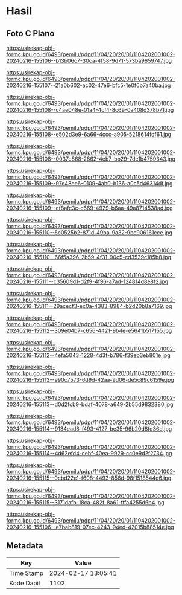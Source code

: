 # Hasil

## Foto C Plano

https://sirekap-obj-formc.kpu.go.id/6493/pemilu/pdpr/11/04/20/20/01/1104202001002-20240216-155106--b13b06c7-30ca-4f58-9d71-573ba9659747.jpg

https://sirekap-obj-formc.kpu.go.id/6493/pemilu/pdpr/11/04/20/20/01/1104202001002-20240216-155107--21a0b602-ac02-47e6-bfc5-1e0f6b7a40ba.jpg

https://sirekap-obj-formc.kpu.go.id/6493/pemilu/pdpr/11/04/20/20/01/1104202001002-20240216-155108--c4ae048e-01a4-4cf4-8c69-0a408d378b71.jpg

https://sirekap-obj-formc.kpu.go.id/6493/pemilu/pdpr/11/04/20/20/01/1104202001002-20240216-155108--e502d3e9-6a66-4ccc-a905-5218614fdf61.jpg

https://sirekap-obj-formc.kpu.go.id/6493/pemilu/pdpr/11/04/20/20/01/1104202001002-20240216-155108--0037e868-2862-4eb7-bb29-7de1b4759343.jpg

https://sirekap-obj-formc.kpu.go.id/6493/pemilu/pdpr/11/04/20/20/01/1104202001002-20240216-155109--97e48ee6-0109-4ab0-b136-a0c5d46314df.jpg

https://sirekap-obj-formc.kpu.go.id/6493/pemilu/pdpr/11/04/20/20/01/1104202001002-20240216-155109--cf8afc3c-c669-4929-b6aa-49a8714538ad.jpg

https://sirekap-obj-formc.kpu.go.id/6493/pemilu/pdpr/11/04/20/20/01/1104202001002-20240216-155110--5c0525b2-871d-49ba-9a32-9bc906161cce.jpg

https://sirekap-obj-formc.kpu.go.id/6493/pemilu/pdpr/11/04/20/20/01/1104202001002-20240216-155110--66f5a396-2b59-4f31-90c5-cd3539c185b8.jpg

https://sirekap-obj-formc.kpu.go.id/6493/pemilu/pdpr/11/04/20/20/01/1104202001002-20240216-155111--c35609d1-d2f9-4f96-a7ad-124814d8e8f2.jpg

https://sirekap-obj-formc.kpu.go.id/6493/pemilu/pdpr/11/04/20/20/01/1104202001002-20240216-155111--29acecf3-ec0a-4383-8984-b2d20b8a7169.jpg

https://sirekap-obj-formc.kpu.go.id/6493/pemilu/pdpr/11/04/20/20/01/1104202001002-20240216-155112--309e04b7-c656-4421-9b4e-e5641b517155.jpg

https://sirekap-obj-formc.kpu.go.id/6493/pemilu/pdpr/11/04/20/20/01/1104202001002-20240216-155112--4efa5043-1228-4d3f-b786-f39eb3eb801e.jpg

https://sirekap-obj-formc.kpu.go.id/6493/pemilu/pdpr/11/04/20/20/01/1104202001002-20240216-155113--e90c7573-6d9d-42aa-9d06-de5c89c6159e.jpg

https://sirekap-obj-formc.kpu.go.id/6493/pemilu/pdpr/11/04/20/20/01/1104202001002-20240216-155113--d0d2fcb9-bdaf-4078-a649-2b55d9832380.jpg

https://sirekap-obj-formc.kpu.go.id/6493/pemilu/pdpr/11/04/20/20/01/1104202001002-20240216-155114--9134ead8-f493-4127-be35-96b20d8fd36d.jpg

https://sirekap-obj-formc.kpu.go.id/6493/pemilu/pdpr/11/04/20/20/01/1104202001002-20240216-155114--4d62efd4-cebf-40ea-9929-cc0e9d2f2734.jpg

https://sirekap-obj-formc.kpu.go.id/6493/pemilu/pdpr/11/04/20/20/01/1104202001002-20240216-155115--0cbd22e1-f608-4493-856d-98f1518544d6.jpg

https://sirekap-obj-formc.kpu.go.id/6493/pemilu/pdpr/11/04/20/20/01/1104202001002-20240216-155115--3171dafb-18ca-482f-8a61-fffa4255d6b4.jpg

https://sirekap-obj-formc.kpu.go.id/6493/pemilu/pdpr/11/04/20/20/01/1104202001002-20240216-155106--e7bab819-07ec-4243-94ed-42015b88514e.jpg


## Metadata

| Key        | Value               |
| ---------- | ------------------- |
| Time Stamp | 2024-02-17 13:05:41 |
| Kode Dapil | 1102                |



